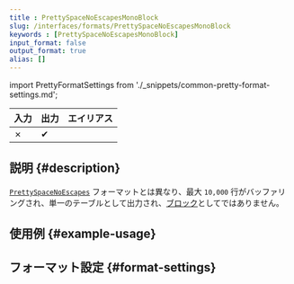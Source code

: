 ```yaml
---
title : PrettySpaceNoEscapesMonoBlock
slug: /interfaces/formats/PrettySpaceNoEscapesMonoBlock
keywords : [PrettySpaceNoEscapesMonoBlock]
input_format: false
output_format: true
alias: []
---
```


import PrettyFormatSettings from './_snippets/common-pretty-format-settings.md';

| 入力  | 出力   | エイリアス |
|-------|--------|------------|
| ✗     | ✔      |            |

## 説明 {#description}

[`PrettySpaceNoEscapes`](./PrettySpaceNoEscapes.md) フォーマットとは異なり、最大 `10,000` 行がバッファリングされ、単一のテーブルとして出力され、[ブロック](../../../development/architecture.md/#block-block)としてではありません。

## 使用例 {#example-usage}

## フォーマット設定 {#format-settings}

<PrettyFormatSettings/>
